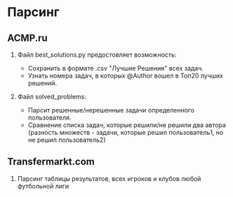 # Парсинг
## ACMP.ru
1. Файл best_solutions.py предостовляет возможность:
    - Сохранить в формате .csv "Лучшие Решения" всех задач.
    - Узнать номера задач, в которых @Author вошел в Топ20 лучших решений.
   
2. Файл solved_problems:
    - Парсит решенные/нерешенные задачи определенного пользователя.
    - Сравнение списка задач, которые решили/не решили два автора (разность множеств - задачи,
    которые решил пользователь1, но не решил пользователь2)
    
## Transfermarkt.com
1. Парсинг таблицы результатов, всех игроков и клубов любой футбольной лиги
